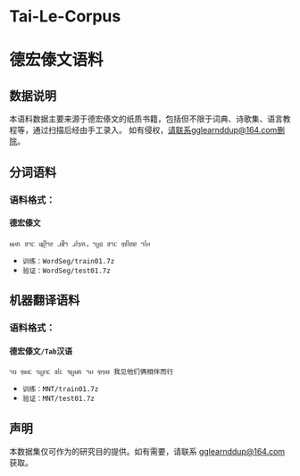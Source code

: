 # Tai-Le-Corpus
# 德宏傣文语料
## 数据说明
本语料数据主要来源于德宏傣文的纸质书籍，包括但不限于词典、诗歌集、语言教程等，通过扫描后经由手工录入。
如有侵权，请联系gglearnddup@164.com删除。
## 分词语料
### 语料格式：</br>
#### 德宏傣文</br>
<code>ᥛᥢᥰ ᥑᥐᥴ ᥜᥫᥐᥱ ᥘᥤᥐ ᥘᥣᥭᥰ，ᥐᥩᥲ ᥑᥐᥴ ᥞᥥᥖᥱ ᥐᥣᥢ</code>
<ul>
<li><code>训练：WordSeg/train01.7z</code></li>
<li><code>验证：WordSeg/test01.7z</code></li>
</ul>

## 机器翻译语料
### 语料格式：</br>
#### 德宏傣文<code>/Tab</code>汉语</br>
<code>ᥐᥝ ᥞᥢᥴ ᥔᥩᥒᥴ ᥑᥣᥴ ᥓᥩᥛᥰ ᥐᥢ ᥞᥭᥳ  我见他们俩相伴而行</code>
<ul>
<li><code>训练：MNT/train01.7z</code></li>
<li><code>验证：MNT/test01.7z</code></li>
</ul>

## 声明
本数据集仅可作为的研究目的提供。如有需要，请联系 gglearnddup@164.com 获取。
